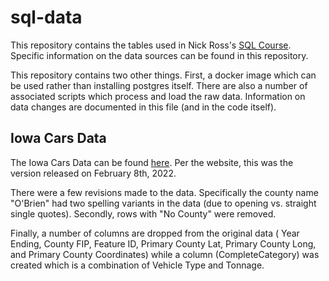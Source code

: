 # sql-data

This repository contains the tables used in Nick Ross's [SQL Course](https://www.nickross.site/datamanagement/). Specific information on the data sources can be found in this repository.

This repository contains two other things. First, a docker image which can be used rather than installing postgres itself. There are also a number of associated scripts which process and load the raw data. Information on data changes are documented in this file (and in the code itself).


## Iowa Cars Data

The Iowa Cars Data can be found [here](https://data.iowa.gov/Transportation-Operations/Iowa-Fleet-Summary-By-Year-County-And-Vehicle-Type/6rrx-2vwt). Per the website, this was the version released on February 8th, 2022. 

There were a few revisions made to the data. Specifically the county name "O'Brien" had two spelling variants in the data (due to opening vs. straight single quotes). Secondly, rows with "No County" were removed. 

Finally, a number of columns are dropped from the original data ( Year Ending, County FIP, Feature ID, Primary County Lat, Primary County Long, and Primary County Coordinates) while a column (CompleteCategory) was created which is a combination of Vehicle Type and Tonnage.

